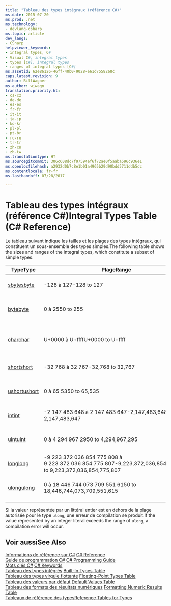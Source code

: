```yaml
---
title: "Tableau des types intégraux (référence C#)"
ms.date: 2015-07-20
ms.prod: .net
ms.technology:
- devlang-csharp
ms.topic: article
dev_langs:
- CSharp
helpviewer_keywords:
- integral types, C#
- Visual C#, integral types
- types [C#], integral types
- ranges of integral types [C#]
ms.assetid: 62e86126-46ff-40b0-9028-e61d7558268c
caps.latest.revision: 9
author: BillWagner
ms.author: wiwagn
translation.priority.ht:
- cs-cz
- de-de
- es-es
- fr-fr
- it-it
- ja-jp
- ko-kr
- pl-pl
- pt-br
- ru-ru
- tr-tr
- zh-cn
- zh-tw
ms.translationtype: HT
ms.sourcegitcommit: 306c608dc7f97594ef6f72ae0f5aaba596c936e1
ms.openlocfilehash: a2932d0b7c8e1b01a4965b29d90bdd5711ddb5dc
ms.contentlocale: fr-fr
ms.lasthandoff: 07/28/2017

---
```

# <a name="integral-types-table-c-reference"></a><span data-ttu-id="048b1-102">Tableau des types intégraux (référence C#)</span><span class="sxs-lookup"><span data-stu-id="048b1-102">Integral Types Table (C# Reference)</span></span>
<span data-ttu-id="048b1-103">Le tableau suivant indique les tailles et les plages des types intégraux, qui constituent un sous-ensemble des types simples.</span><span class="sxs-lookup"><span data-stu-id="048b1-103">The following table shows the sizes and ranges of the integral types, which constitute a subset of simple types.</span></span>  
  
|<span data-ttu-id="048b1-104">Type</span><span class="sxs-lookup"><span data-stu-id="048b1-104">Type</span></span>|<span data-ttu-id="048b1-105">Plage</span><span class="sxs-lookup"><span data-stu-id="048b1-105">Range</span></span>|<span data-ttu-id="048b1-106">Taille</span><span class="sxs-lookup"><span data-stu-id="048b1-106">Size</span></span>|  
|----------|-----------|----------|  
|[<span data-ttu-id="048b1-107">sbyte</span><span class="sxs-lookup"><span data-stu-id="048b1-107">sbyte</span></span>](../../../csharp/language-reference/keywords/sbyte.md)|<span data-ttu-id="048b1-108">-128 à 127</span><span class="sxs-lookup"><span data-stu-id="048b1-108">-128 to 127</span></span>|<span data-ttu-id="048b1-109">Entier 8 bits signé</span><span class="sxs-lookup"><span data-stu-id="048b1-109">Signed 8-bit integer</span></span>|  
|[<span data-ttu-id="048b1-110">byte</span><span class="sxs-lookup"><span data-stu-id="048b1-110">byte</span></span>](../../../csharp/language-reference/keywords/byte.md)|<span data-ttu-id="048b1-111">0 à 255</span><span class="sxs-lookup"><span data-stu-id="048b1-111">0 to 255</span></span>|<span data-ttu-id="048b1-112">Entier 8 bits non signé</span><span class="sxs-lookup"><span data-stu-id="048b1-112">Unsigned 8-bit integer</span></span>|  
|[<span data-ttu-id="048b1-113">char</span><span class="sxs-lookup"><span data-stu-id="048b1-113">char</span></span>](../../../csharp/language-reference/keywords/char.md)|<span data-ttu-id="048b1-114">U+0000 à U+ffff</span><span class="sxs-lookup"><span data-stu-id="048b1-114">U+0000 to U+ffff</span></span>|<span data-ttu-id="048b1-115">Caractère Unicode 16 bits</span><span class="sxs-lookup"><span data-stu-id="048b1-115">Unicode 16-bit character</span></span>|  
|[<span data-ttu-id="048b1-116">short</span><span class="sxs-lookup"><span data-stu-id="048b1-116">short</span></span>](../../../csharp/language-reference/keywords/short.md)|<span data-ttu-id="048b1-117">-32 768 à 32 767</span><span class="sxs-lookup"><span data-stu-id="048b1-117">-32,768 to 32,767</span></span>|<span data-ttu-id="048b1-118">Entier 16 bits signé</span><span class="sxs-lookup"><span data-stu-id="048b1-118">Signed 16-bit integer</span></span>|  
|[<span data-ttu-id="048b1-119">ushort</span><span class="sxs-lookup"><span data-stu-id="048b1-119">ushort</span></span>](../../../csharp/language-reference/keywords/ushort.md)|<span data-ttu-id="048b1-120">0 à 65 535</span><span class="sxs-lookup"><span data-stu-id="048b1-120">0 to 65,535</span></span>|<span data-ttu-id="048b1-121">Entier 16 bits non signé</span><span class="sxs-lookup"><span data-stu-id="048b1-121">Unsigned 16-bit integer</span></span>|  
|[<span data-ttu-id="048b1-122">int</span><span class="sxs-lookup"><span data-stu-id="048b1-122">int</span></span>](../../../csharp/language-reference/keywords/int.md)|<span data-ttu-id="048b1-123">-2 147 483 648 à 2 147 483 647</span><span class="sxs-lookup"><span data-stu-id="048b1-123">-2,147,483,648 to 2,147,483,647</span></span>|<span data-ttu-id="048b1-124">Entier 32 bits signé</span><span class="sxs-lookup"><span data-stu-id="048b1-124">Signed 32-bit integer</span></span>|  
|[<span data-ttu-id="048b1-125">uint</span><span class="sxs-lookup"><span data-stu-id="048b1-125">uint</span></span>](../../../csharp/language-reference/keywords/uint.md)|<span data-ttu-id="048b1-126">0 à 4 294 967 295</span><span class="sxs-lookup"><span data-stu-id="048b1-126">0 to 4,294,967,295</span></span>|<span data-ttu-id="048b1-127">Entier 32 bits non signé</span><span class="sxs-lookup"><span data-stu-id="048b1-127">Unsigned 32-bit integer</span></span>|  
|[<span data-ttu-id="048b1-128">long</span><span class="sxs-lookup"><span data-stu-id="048b1-128">long</span></span>](../../../csharp/language-reference/keywords/long.md)|<span data-ttu-id="048b1-129">-9 223 372 036 854 775 808 à 9 223 372 036 854 775 807</span><span class="sxs-lookup"><span data-stu-id="048b1-129">-9,223,372,036,854,775,808 to 9,223,372,036,854,775,807</span></span>|<span data-ttu-id="048b1-130">Entier 64 bits signé</span><span class="sxs-lookup"><span data-stu-id="048b1-130">Signed 64-bit integer</span></span>|  
|[<span data-ttu-id="048b1-131">ulong</span><span class="sxs-lookup"><span data-stu-id="048b1-131">ulong</span></span>](../../../csharp/language-reference/keywords/ulong.md)|<span data-ttu-id="048b1-132">0 à 18 446 744 073 709 551 615</span><span class="sxs-lookup"><span data-stu-id="048b1-132">0 to 18,446,744,073,709,551,615</span></span>|<span data-ttu-id="048b1-133">Entier 64 bits non signé</span><span class="sxs-lookup"><span data-stu-id="048b1-133">Unsigned 64-bit integer</span></span>|  
  
 <span data-ttu-id="048b1-134">Si la valeur représentée par un littéral entier est en dehors de la plage autorisée pour le type `ulong`, une erreur de compilation se produit.</span><span class="sxs-lookup"><span data-stu-id="048b1-134">If the value represented by an integer literal exceeds the range of `ulong`, a compilation error will occur.</span></span>  
  
## <a name="see-also"></a><span data-ttu-id="048b1-135">Voir aussi</span><span class="sxs-lookup"><span data-stu-id="048b1-135">See Also</span></span>  
 <span data-ttu-id="048b1-136">[Informations de référence sur C#](../../../csharp/language-reference/index.md) </span><span class="sxs-lookup"><span data-stu-id="048b1-136">[C# Reference](../../../csharp/language-reference/index.md) </span></span>  
 <span data-ttu-id="048b1-137">[Guide de programmation C#](../../../csharp/programming-guide/index.md) </span><span class="sxs-lookup"><span data-stu-id="048b1-137">[C# Programming Guide](../../../csharp/programming-guide/index.md) </span></span>  
 <span data-ttu-id="048b1-138">[Mots clés C#](../../../csharp/language-reference/keywords/index.md) </span><span class="sxs-lookup"><span data-stu-id="048b1-138">[C# Keywords](../../../csharp/language-reference/keywords/index.md) </span></span>  
 <span data-ttu-id="048b1-139">[Tableau des types intégrés](../../../csharp/language-reference/keywords/built-in-types-table.md) </span><span class="sxs-lookup"><span data-stu-id="048b1-139">[Built-In Types Table](../../../csharp/language-reference/keywords/built-in-types-table.md) </span></span>  
 <span data-ttu-id="048b1-140">[Tableau des types virgule flottante](../../../csharp/language-reference/keywords/floating-point-types-table.md) </span><span class="sxs-lookup"><span data-stu-id="048b1-140">[Floating-Point Types Table](../../../csharp/language-reference/keywords/floating-point-types-table.md) </span></span>  
 <span data-ttu-id="048b1-141">[Tableau des valeurs par défaut](../../../csharp/language-reference/keywords/default-values-table.md) </span><span class="sxs-lookup"><span data-stu-id="048b1-141">[Default Values Table](../../../csharp/language-reference/keywords/default-values-table.md) </span></span>  
 <span data-ttu-id="048b1-142">[Tableau des formats des résultats numériques](../../../csharp/language-reference/keywords/formatting-numeric-results-table.md) </span><span class="sxs-lookup"><span data-stu-id="048b1-142">[Formatting Numeric Results Table](../../../csharp/language-reference/keywords/formatting-numeric-results-table.md) </span></span>  
 [<span data-ttu-id="048b1-143">Tableaux de référence des types</span><span class="sxs-lookup"><span data-stu-id="048b1-143">Reference Tables for Types</span></span>](../../../csharp/language-reference/keywords/reference-tables-for-types.md)

